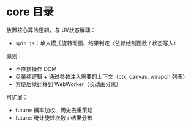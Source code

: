 # core 目录

放置核心算法逻辑，与 UI/状态解耦：
- `spin.js`：单人模式旋转动画、结果判定（依赖绘制函数 / 状态写入）

原则：
- 不直接操作 DOM
- 尽量纯逻辑 + 通过参数注入需要的上下文（ctx, canvas, weapon 列表）
- 方便后续迁移到 WebWorker（长动画分离）

可扩展：
- future: 概率加权、历史去重策略
- future: 统计旋转次数 / 结果分布
